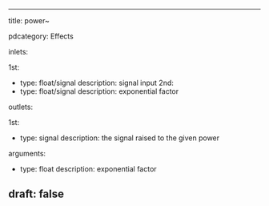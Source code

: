 --- 


title: power~

pdcategory: Effects

inlets:

  1st:
  - type: float/signal
    description: signal input
  2nd:
  - type: float/signal
    description: exponential factor

outlets:

  1st:
  - type: signal
    description: the signal raised to the given power

arguments:
  - type: float
    description: exponential factor





draft: false
---